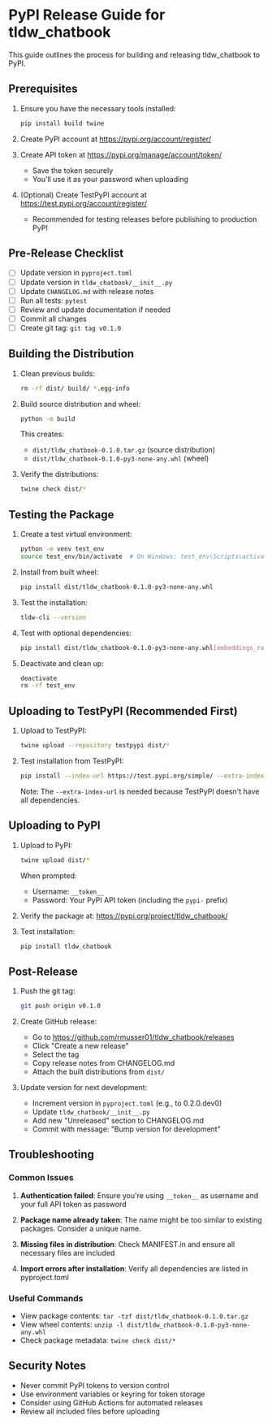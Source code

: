 # PyPI Release Guide for tldw_chatbook

This guide outlines the process for building and releasing tldw_chatbook to PyPI.

## Prerequisites

1. Ensure you have the necessary tools installed:
   ```bash
   pip install build twine
   ```

2. Create PyPI account at https://pypi.org/account/register/

3. Create API token at https://pypi.org/manage/account/token/
   - Save the token securely
   - You'll use it as your password when uploading

4. (Optional) Create TestPyPI account at https://test.pypi.org/account/register/
   - Recommended for testing releases before publishing to production PyPI

## Pre-Release Checklist

- [ ] Update version in `pyproject.toml`
- [ ] Update version in `tldw_chatbook/__init__.py`
- [ ] Update `CHANGELOG.md` with release notes
- [ ] Run all tests: `pytest`
- [ ] Review and update documentation if needed
- [ ] Commit all changes
- [ ] Create git tag: `git tag v0.1.0`

## Building the Distribution

1. Clean previous builds:
   ```bash
   rm -rf dist/ build/ *.egg-info
   ```

2. Build source distribution and wheel:
   ```bash
   python -m build
   ```

   This creates:
   - `dist/tldw_chatbook-0.1.0.tar.gz` (source distribution)
   - `dist/tldw_chatbook-0.1.0-py3-none-any.whl` (wheel)

3. Verify the distributions:
   ```bash
   twine check dist/*
   ```

## Testing the Package

1. Create a test virtual environment:
   ```bash
   python -m venv test_env
   source test_env/bin/activate  # On Windows: test_env\Scripts\activate
   ```

2. Install from built wheel:
   ```bash
   pip install dist/tldw_chatbook-0.1.0-py3-none-any.whl
   ```

3. Test the installation:
   ```bash
   tldw-cli --version
   ```

4. Test with optional dependencies:
   ```bash
   pip install dist/tldw_chatbook-0.1.0-py3-none-any.whl[embeddings_rag,websearch]
   ```

5. Deactivate and clean up:
   ```bash
   deactivate
   rm -rf test_env
   ```

## Uploading to TestPyPI (Recommended First)

1. Upload to TestPyPI:
   ```bash
   twine upload --repository testpypi dist/*
   ```

2. Test installation from TestPyPI:
   ```bash
   pip install --index-url https://test.pypi.org/simple/ --extra-index-url https://pypi.org/simple/ tldw_chatbook
   ```

   Note: The `--extra-index-url` is needed because TestPyPI doesn't have all dependencies.

## Uploading to PyPI

1. Upload to PyPI:
   ```bash
   twine upload dist/*
   ```

   When prompted:
   - Username: `__token__`
   - Password: Your PyPI API token (including the `pypi-` prefix)

2. Verify the package at: https://pypi.org/project/tldw_chatbook/

3. Test installation:
   ```bash
   pip install tldw_chatbook
   ```

## Post-Release

1. Push the git tag:
   ```bash
   git push origin v0.1.0
   ```

2. Create GitHub release:
   - Go to https://github.com/rmusser01/tldw_chatbook/releases
   - Click "Create a new release"
   - Select the tag
   - Copy release notes from CHANGELOG.md
   - Attach the built distributions from `dist/`

3. Update version for next development:
   - Increment version in `pyproject.toml` (e.g., to 0.2.0.dev0)
   - Update `tldw_chatbook/__init__.py`
   - Add new "Unreleased" section to CHANGELOG.md
   - Commit with message: "Bump version for development"

## Troubleshooting

### Common Issues

1. **Authentication failed**: Ensure you're using `__token__` as username and your full API token as password

2. **Package name already taken**: The name might be too similar to existing packages. Consider a unique name.

3. **Missing files in distribution**: Check MANIFEST.in and ensure all necessary files are included

4. **Import errors after installation**: Verify all dependencies are listed in pyproject.toml

### Useful Commands

- View package contents: `tar -tzf dist/tldw_chatbook-0.1.0.tar.gz`
- View wheel contents: `unzip -l dist/tldw_chatbook-0.1.0-py3-none-any.whl`
- Check package metadata: `twine check dist/*`

## Security Notes

- Never commit PyPI tokens to version control
- Use environment variables or keyring for token storage
- Consider using GitHub Actions for automated releases
- Review all included files before uploading